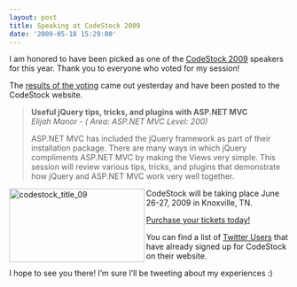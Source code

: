 ```yaml
---
layout: post
title: Speaking at CodeStock 2009
date: '2009-05-18 15:29:00'
---
```


<p> I am honored to have been picked as one of the <a target="_blank" href="http://www.codestock.org/Default.aspx">CodeStock 2009</a> speakers for this year. Thank you to everyone who voted for my session!</p>  <p>The <a target="_blank" href="http://www.codestock.org/Sessions.aspx">results of the voting</a> came out yesterday and have been posted to the CodeStock website. </p>  <blockquote>   <p><b>Useful jQuery tips, tricks, and plugins with ASP.NET MVC</b>      <br><i>Elijah Manor - ( Area: ASP.NET MVC Level: 200)</i></p>    <p>ASP.NET MVC has included the jQuery framework as part of their installation package. There are many ways in which jQuery compliments ASP.NET MVC by making the Views very simple. This session will review various tips, tricks, and plugins that demonstrate how jQuery and ASP.NET MVC work very well together.</p> </blockquote>  <p></p>  <p><a href="http://lh4.ggpht.com/_L6DiZQsfJzs/ShF-47vb5bI/AAAAAAAAGy0/2KLkmkabXD8/s1600-h/codestock_title_09%5B3%5D.jpg"><img title="codestock_title_09" border="0" alt="codestock_title_09" align="left" src="http://lh6.ggpht.com/_L6DiZQsfJzs/ShF-5YLHJgI/AAAAAAAAGy4/xNZcjZiwt4E/codestock_title_09_thumb%5B1%5D.jpg?imgmax=800" width="244" height="133"></a></p>  <p>CodeStock will be taking place June 26-27, 2009 in Knoxville, TN.</p>  <p><a target="_blank" href="http://www.codestock.org/Pages/Register.aspx">Purchase your tickets today!</a></p>  <p>You can find a list of <a target="_blank" href="http://www.codestock.org/TwitterDirectory.aspx">Twitter Users</a> that have already signed up for CodeStock on their website.</p>  <p>I hope to see you there! I’m sure I’ll be tweeting about my experiences :)</p>